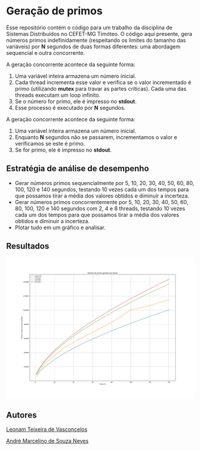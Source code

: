 # Geração de primos

Esse repositório contém o código para um trabalho da disciplina de Sistemas Distribuídos no CEFET-MG Timóteo. O código aqui presente, gera números primos indefinidamente (respeitando os limites do tamanho das variáveis) por **N** segundos de duas formas diferentes: uma abordagem sequencial e outra concorrente.

A geração concorrente acontece da seguinte forma:

1. Uma variável inteira armazena um número inicial.
2. Cada thread incrementa esse valor e verifica se o valor incrementado é primo (utilizando **mutex** para travar as partes críticas). Cada uma das threads executam um loop infinito.
3. Se o número for primo, ele é impresso no **stdout**.
4. Esse processo é executado por **N** segundos.

A geração concorrente acontece da seguinte forma:

1. Uma variável inteira armazena um número inicial.
2. Enquanto **N** segundos não se passarem, incrementamos o valor e verificamos se este é primo.
3. Se for primo, ele é impresso no **stdout**.

## Estratégia de análise de desempenho

* Gerar números primos sequencialmente por 5, 10, 20, 30, 40, 50, 60, 80, 100, 120 e 140 segundos, testando 10 vezes cada um dos tempos para que possamos tirar a média dos valores obtidos e diminuir a incerteza.
* Gerar números primos concorrentemente por 5, 10, 20, 30, 40, 50, 60, 80, 100, 120 e 140 segundos com 2, 4 e 8 threads, testando 10 vezes cada um dos tempos para que possamos tirar a média dos valores obtidos e diminuir a incerteza.
* Plotar tudo em um gráfico e analisar.

## Resultados

<p align='center'>
    <img src='fig/resultado_14_03_2021.png'>
</p>

## Autores

[Leonam Teixeira de Vasconcelos](https://github.com/leonamtv)

[André Marcelino de Souza Neves](https://github.com/AndreNeves97)
